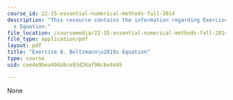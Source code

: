 ```yaml
---
course_id: 22-15-essential-numerical-methods-fall-2014
description: "This resource contains the information regarding Exercise 8. Boltzmann\u2019\
  s Equation."
file_location: /coursemedia/22-15-essential-numerical-methods-fall-2014/cee4e9bea49dabce93d26af98cbe9a95_MIT22_15F14_ex08.pdf
file_type: application/pdf
layout: pdf
title: "Exercise 8. Boltzmann\u2019s Equation"
type: course
uid: cee4e9bea49dabce93d26af98cbe9a95

---
```

None